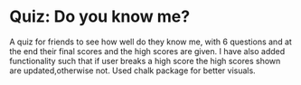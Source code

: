 # Quiz: Do you know me?

A quiz for friends to see how well do they know me, with 6 questions and at the end their final scores and the high scores are given. I have also added functionality such that if user breaks a high score the high scores shown are updated,otherwise not.
Used chalk package for better visuals.